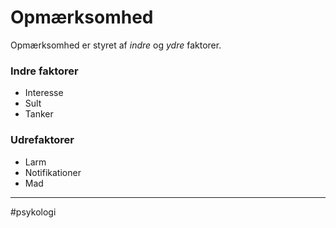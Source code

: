 # Opmærksomhed
Opmærksomhed er styret af *indre* og *ydre* faktorer.

### Indre faktorer
- Interesse 
- Sult
- Tanker

### Udrefaktorer
- Larm
- Notifikationer
- Mad

---
#psykologi 